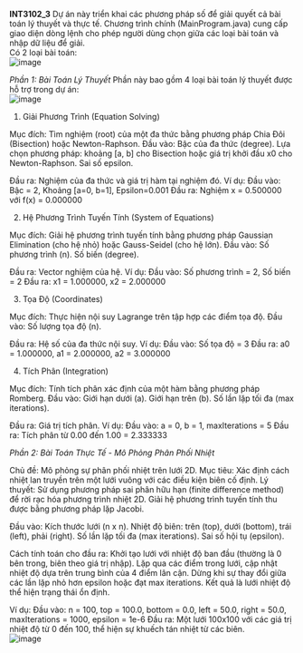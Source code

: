**INT3102_3**
Dự án này triển khai các phương pháp số để giải quyết cả bài toán lý thuyết và thực tế. Chương trình chính (MainProgram.java) cung cấp giao diện dòng lệnh cho phép người dùng chọn giữa các loại bài toán và nhập dữ liệu để giải.  
Có 2 loại bài toán:  
![image](https://github.com/user-attachments/assets/6b59aeb8-1c37-4f25-a2ab-22a9344d9582)   


*Phần 1: Bài Toán Lý Thuyết*
Phần này bao gồm 4 loại bài toán lý thuyết được hỗ trợ trong dự án:    
![image](https://github.com/user-attachments/assets/148461e2-f40b-4421-97d5-730717faca69)     


1. Giải Phương Trình (Equation Solving)

Mục đích: Tìm nghiệm (root) của một đa thức bằng phương pháp Chia Đôi (Bisection) hoặc Newton-Raphson.
Đầu vào: 
Bậc của đa thức (degree).
Lựa chọn phương pháp: khoảng [a, b] cho Bisection hoặc giá trị khởi đầu x0 cho Newton-Raphson.
Sai số epsilon.


Đầu ra: Nghiệm của đa thức và giá trị hàm tại nghiệm đó.
Ví dụ:
Đầu vào: Bậc = 2, Khoảng [a=0, b=1], Epsilon=0.001
Đầu ra: Nghiệm x = 0.500000 với f(x) = 0.000000



2. Hệ Phương Trình Tuyến Tính (System of Equations)

Mục đích: Giải hệ phương trình tuyến tính bằng phương pháp Gaussian Elimination (cho hệ nhỏ) hoặc Gauss-Seidel (cho hệ lớn).
Đầu vào: 
Số phương trình (n).
Số biến (degree).


Đầu ra: Vector nghiệm của hệ.
Ví dụ:
Đầu vào: Số phương trình = 2, Số biến = 2
Đầu ra: x1 = 1.000000, x2 = 2.000000



3. Tọa Độ (Coordinates)

Mục đích: Thực hiện nội suy Lagrange trên tập hợp các điểm tọa độ.
Đầu vào: 
Số lượng tọa độ (n).


Đầu ra: Hệ số của đa thức nội suy.
Ví dụ:
Đầu vào: Số tọa độ = 3
Đầu ra: a0 = 1.000000, a1 = 2.000000, a2 = 3.000000



4. Tích Phân (Integration)

Mục đích: Tính tích phân xác định của một hàm bằng phương pháp Romberg.
Đầu vào: 
Giới hạn dưới (a).
Giới hạn trên (b).
Số lần lặp tối đa (max iterations).


Đầu ra: Giá trị tích phân.
Ví dụ:
Đầu vào: a = 0, b = 1, maxIterations = 5
Đầu ra: Tích phân từ 0.00 đến 1.00 = 2.333333



*Phần 2: Bài Toán Thực Tế - Mô Phỏng Phân Phối Nhiệt*  

Chủ đề: Mô phỏng sự phân phối nhiệt trên lưới 2D.
Mục tiêu: Xác định cách nhiệt lan truyền trên một lưới vuông với các điều kiện biên cố định.
Lý thuyết:
Sử dụng phương pháp sai phân hữu hạn (finite difference method) để rời rạc hóa phương trình nhiệt 2D.
Giải hệ phương trình tuyến tính thu được bằng phương pháp lặp Jacobi.


Đầu vào: 
Kích thước lưới (n x n).
Nhiệt độ biên: trên (top), dưới (bottom), trái (left), phải (right).
Số lần lặp tối đa (max iterations).
Sai số hội tụ (epsilon).


Cách tính toán cho đầu ra: 
Khởi tạo lưới với nhiệt độ ban đầu (thường là 0 bên trong, biên theo giá trị nhập).
Lặp qua các điểm trong lưới, cập nhật nhiệt độ dựa trên trung bình của 4 điểm lân cận.
Dừng khi sự thay đổi giữa các lần lặp nhỏ hơn epsilon hoặc đạt max iterations.
Kết quả là lưới nhiệt độ thể hiện trạng thái ổn định.


Ví dụ:
Đầu vào: n = 100, top = 100.0, bottom = 0.0, left = 50.0, right = 50.0, maxIterations = 1000, epsilon = 1e-6
Đầu ra: Một lưới 100x100 với các giá trị nhiệt độ từ 0 đến 100, thể hiện sự khuếch tán nhiệt từ các biên.    
![image](https://github.com/user-attachments/assets/1ae5351e-1a7a-4912-8f3b-bef6666cbd95)


